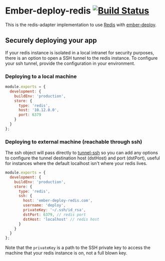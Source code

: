 # Ember-deploy-redis [![Build Status](https://travis-ci.org/LevelbossMike/ember-deploy-redis.svg?branch=master)](https://travis-ci.org/LevelbossMike/ember-deploy-redis)

This is the redis-adapter implementation to use [Redis](http://redis.io) with
[ember-deploy](https://github.com/levelbossmike/ember-deploy).

## Securely deploying your app

If your redis instance is isolated in a local intranet for security purposes, there is an option to open a SSH tunnel to the redis instance. To configure your ssh tunnel, provide the configuration in your environment.

### Deploying to a local machine

```javascript
module.exports = {
  development: {
    buildEnv: 'production',
    store: {
      type: 'redis',
      host: '10.12.0.0',
      port: 6379
    }
  }
};
```

### Deploying to external machine (reachable through ssh)

The ssh object will pass directly to [tunnel-ssh](https://github.com/Finanzchef24-GmbH/tunnel-ssh) so you can add any options to configure the tunnel destination host (dstHost) and port (dstPort), useful for instances where the default localhost isn't where your redis lives.

```javascript
module.exports = {
  development: {
    buildEnv: 'production',
    store: {
      type: 'redis',
      ssh: {
        host: 'ember-deploy-redis.com',
        username: 'deploy',
        privateKey: '~/.ssh/id_rsa',
        dstPort: 6379, // redis port
        dstHost: 'localhost' // redis host
      }
    }
  }
};
```
Note that the `privateKey` is a path to the SSH private key to access the machine that your redis instance is on, not a full blown key.

